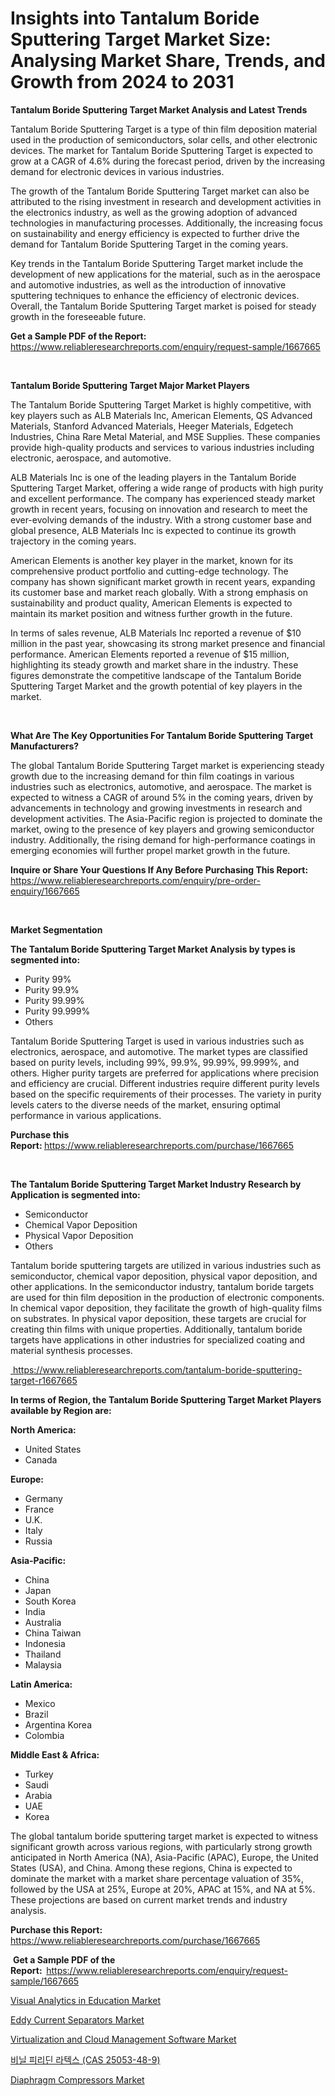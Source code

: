 <p><h1>Insights into Tantalum Boride Sputtering Target Market Size: Analysing Market Share, Trends, and Growth from 2024 to 2031</h1></p><p><strong>Tantalum Boride Sputtering Target Market Analysis and Latest Trends</strong></p>
<p><p>Tantalum Boride Sputtering Target is a type of thin film deposition material used in the production of semiconductors, solar cells, and other electronic devices. The market for Tantalum Boride Sputtering Target is expected to grow at a CAGR of 4.6% during the forecast period, driven by the increasing demand for electronic devices in various industries.</p><p>The growth of the Tantalum Boride Sputtering Target market can also be attributed to the rising investment in research and development activities in the electronics industry, as well as the growing adoption of advanced technologies in manufacturing processes. Additionally, the increasing focus on sustainability and energy efficiency is expected to further drive the demand for Tantalum Boride Sputtering Target in the coming years.</p><p>Key trends in the Tantalum Boride Sputtering Target market include the development of new applications for the material, such as in the aerospace and automotive industries, as well as the introduction of innovative sputtering techniques to enhance the efficiency of electronic devices. Overall, the Tantalum Boride Sputtering Target market is poised for steady growth in the foreseeable future.</p></p>
<p><strong>Get a Sample PDF of the Report:&nbsp;</strong> <a href="https://www.reliableresearchreports.com/enquiry/request-sample/1667665">https://www.reliableresearchreports.com/enquiry/request-sample/1667665</a></p>
<p>&nbsp;</p>
<p><strong>Tantalum Boride Sputtering Target Major Market Players</strong></p>
<p><p>The Tantalum Boride Sputtering Target Market is highly competitive, with key players such as ALB Materials Inc, American Elements, QS Advanced Materials, Stanford Advanced Materials, Heeger Materials, Edgetech Industries, China Rare Metal Material, and MSE Supplies. These companies provide high-quality products and services to various industries including electronic, aerospace, and automotive.</p><p>ALB Materials Inc is one of the leading players in the Tantalum Boride Sputtering Target Market, offering a wide range of products with high purity and excellent performance. The company has experienced steady market growth in recent years, focusing on innovation and research to meet the ever-evolving demands of the industry. With a strong customer base and global presence, ALB Materials Inc is expected to continue its growth trajectory in the coming years.</p><p>American Elements is another key player in the market, known for its comprehensive product portfolio and cutting-edge technology. The company has shown significant market growth in recent years, expanding its customer base and market reach globally. With a strong emphasis on sustainability and product quality, American Elements is expected to maintain its market position and witness further growth in the future.</p><p>In terms of sales revenue, ALB Materials Inc reported a revenue of $10 million in the past year, showcasing its strong market presence and financial performance. American Elements reported a revenue of $15 million, highlighting its steady growth and market share in the industry. These figures demonstrate the competitive landscape of the Tantalum Boride Sputtering Target Market and the growth potential of key players in the market.</p></p>
<p>&nbsp;</p>
<p><strong>What Are The Key Opportunities For Tantalum Boride Sputtering Target Manufacturers?</strong></p>
<p><p>The global Tantalum Boride Sputtering Target market is experiencing steady growth due to the increasing demand for thin film coatings in various industries such as electronics, automotive, and aerospace. The market is expected to witness a CAGR of around 5% in the coming years, driven by advancements in technology and growing investments in research and development activities. The Asia-Pacific region is projected to dominate the market, owing to the presence of key players and growing semiconductor industry. Additionally, the rising demand for high-performance coatings in emerging economies will further propel market growth in the future.</p></p>
<p><strong>Inquire or Share Your Questions If Any Before Purchasing This Report:</strong> <a href="https://www.reliableresearchreports.com/enquiry/pre-order-enquiry/1667665">https://www.reliableresearchreports.com/enquiry/pre-order-enquiry/1667665</a></p>
<p>&nbsp;</p>
<p><strong>Market Segmentation</strong></p>
<p><strong>The Tantalum Boride Sputtering Target Market Analysis by types is segmented into:</strong></p>
<p><ul><li>Purity 99%</li><li>Purity 99.9%</li><li>Purity 99.99%</li><li>Purity 99.999%</li><li>Others</li></ul></p>
<p><p>Tantalum Boride Sputtering Target is used in various industries such as electronics, aerospace, and automotive. The market types are classified based on purity levels, including 99%, 99.9%, 99.99%, 99.999%, and others. Higher purity targets are preferred for applications where precision and efficiency are crucial. Different industries require different purity levels based on the specific requirements of their processes. The variety in purity levels caters to the diverse needs of the market, ensuring optimal performance in various applications.</p></p>
<p><strong>Purchase this Report:&nbsp;</strong><a href="https://www.reliableresearchreports.com/purchase/1667665">https://www.reliableresearchreports.com/purchase/1667665</a></p>
<p>&nbsp;</p>
<p><strong>The Tantalum Boride Sputtering Target Market Industry Research by Application is segmented into:</strong></p>
<p><ul><li>Semiconductor</li><li>Chemical Vapor Deposition</li><li>Physical Vapor Deposition</li><li>Others</li></ul></p>
<p><p>Tantalum boride sputtering targets are utilized in various industries such as semiconductor, chemical vapor deposition, physical vapor deposition, and other applications. In the semiconductor industry, tantalum boride targets are used for thin film deposition in the production of electronic components. In chemical vapor deposition, they facilitate the growth of high-quality films on substrates. In physical vapor deposition, these targets are crucial for creating thin films with unique properties. Additionally, tantalum boride targets have applications in other industries for specialized coating and material synthesis processes.</p></p>
<p><a href="https://www.reliableresearchreports.com/tantalum-boride-sputtering-target-r1667665">&nbsp;https://www.reliableresearchreports.com/tantalum-boride-sputtering-target-r1667665</a></p>
<p><strong>In terms of Region, the Tantalum Boride Sputtering Target Market Players available by Region are:</strong></p>
<p>
    <p> <strong> North America: </strong>
        <ul>
            <li>United States</li>
            <li>Canada</li>
        </ul>
        </p> 
    <p> <strong> Europe: </strong>
        <ul>
            <li>Germany</li>
            <li>France</li>
            <li>U.K.</li>
            <li>Italy</li>
            <li>Russia</li>
        </ul>
        </p> 
    <p> <strong> Asia-Pacific: </strong>
        <ul>
            <li>China</li>
            <li>Japan</li>
            <li>South Korea</li>
            <li>India</li>
            <li>Australia</li>
            <li>China Taiwan</li>
            <li>Indonesia</li>
            <li>Thailand</li>
            <li>Malaysia</li>
        </ul>
        </p> 
    <p> <strong> Latin America: </strong>
        <ul>
            <li>Mexico</li>
            <li>Brazil</li>
            <li>Argentina Korea</li>
            <li>Colombia</li>
        </ul>
        </p> 
    <p> <strong> Middle East & Africa: </strong>
        <ul>
            <li>Turkey</li>
            <li>Saudi</li>
            <li>Arabia</li>
            <li>UAE</li>
            <li>Korea</li>
        </ul>
    </p>
    </p>
<p><p>The global tantalum boride sputtering target market is expected to witness significant growth across various regions, with particularly strong growth anticipated in North America (NA), Asia-Pacific (APAC), Europe, the United States (USA), and China. Among these regions, China is expected to dominate the market with a market share percentage valuation of 35%, followed by the USA at 25%, Europe at 20%, APAC at 15%, and NA at 5%. These projections are based on current market trends and industry analysis.</p></p>
<p><strong>Purchase this Report: </strong><a href="https://www.reliableresearchreports.com/purchase/1667665">https://www.reliableresearchreports.com/purchase/1667665</a></p>
<p>&nbsp;<strong>Get a Sample PDF of the Report:&nbsp;&nbsp;</strong><a href="https://www.reliableresearchreports.com/enquiry/request-sample/1667665">https://www.reliableresearchreports.com/enquiry/request-sample/1667665</a></p>
<p><strong></strong></p>
<p><p><a href="https://github.com/ChiragRP21/Market-Research-Report-List-6/blob/main/visual-analytics-in-education-market.md">Visual Analytics in Education Market</a></p><p><a href="https://medium.com/@philipwolf61/insights-into-the-eddy-current-separators-market-market-players-market-size-geographical-70ff91c43730">Eddy Current Separators Market</a></p><p><a href="https://github.com/LouieAltenwert/Market-Research-Report-List-1/blob/main/virtualization-and-cloud-management-software-market.md">Virtualization and Cloud Management Software Market</a></p><p><a href="https://github.com/msujons1512/Market-Research-Report-List-2/blob/main/368918282901.md">비닐 피리딘 라텍스 (CAS 25053-48-9)</a></p><p><a href="https://medium.com/@bon-bar/diaphragm-compressors-market-research-report-market-forecast-and-growth-prospects-with-a-steady-7e3ea7555526">Diaphragm Compressors Market</a></p></p>